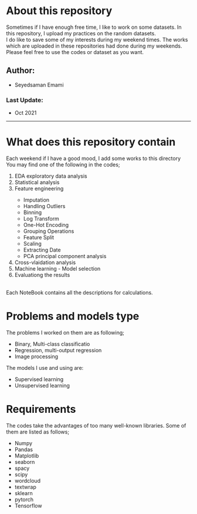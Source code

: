 # About this repository
Sometimes if I have enough free time, I like to work on some datasets. In this repository, I upload my practices on the random datasets.
<br>
I do like to save some of my interests during my weekend times.
The works which are uploaded in these repositories had done during my weekends.
Please feel free to use the codes or dataset as you want.
<br>

## Author:
* Seyedsaman Emami

### Last Update:
* Oct 2021

<hr>

# What does this repository contain 
Each weekend if I have a good mood, I add some works to this directory
</br>
You may find one of the following in the codes;
<ol>
<li> EDA exploratory data analysis </li>
<li> Statistical analysis </li>
<li> Feature engineering </li>
    <ul>
      <li> Imputation </li>
      <li> Handling Outliers</li>
      <li> Binning</li>
      <li> Log Transform </li>
      <li> One-Hot Encoding </li>
      <li> Grouping Operations </li>
      <li> Feature Split </li>
      <li> Scaling </li>
      <li> Extracting Date </li>
      <li> PCA principal component analysis </li>
    </ul>
<li> Cross-vlaidation analysis </li>
<li> Machine learning - Model selection </li>
<li> Evaluationg the results </li>
</ol>
</br>
Each NoteBook contains all the descriptions for calculations.
</br>

# Problems and models type

The problems I worked on them are as following;
    <ul>
        <li> Binary, Multi-class classificatio </li>
        <li> Regression, multi-output regression </li>
        <li>  Image processing </li>
    </ul>
The models I use and using are:
    <ul>
        <li> Supervised learning </li>
        <li> Unsupervised learning </li>
    </ul>

# Requirements
The codes take the advantages of too many well-known libraries. Some of them are listed as follows;
    <ul>
        <li> Numpy </li>
        <li> Pandas</li>
        <li> Matplotlib</li>
        <li> seaborn </li>
        <li> spacy </li>
        <li> scipy </li>
        <li> wordcloud </li>
        <li> textwrap </li>
        <li> sklearn</li>
        <li> pytorch </li>
        <li> Tensorflow </li>
    </ul>
